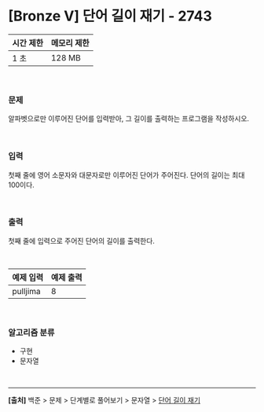# [Bronze Ⅴ] 단어 길이 재기 - 2743

|시간 제한|메모리 제한|
|---|---|
|1 초|128 MB|

<br>

### 문제
알파벳으로만 이루어진 단어를 입력받아, 그 길이를 출력하는 프로그램을 작성하시오.

<br>

### 입력
첫째 줄에 영어 소문자와 대문자로만 이루어진 단어가 주어진다. 단어의 길이는 최대 100이다.

<br>

### 출력
첫째 줄에 입력으로 주어진 단어의 길이를 출력한다.

<br>

|예제 입력|예제 출력|
|---|---|
|pulljima|8|

<br>

### 알고리즘 분류
* 구현
* 문자열

<br>

---
**[출처]** 백준 > 문제 > 단계별로 풀어보기 > 문자열 > [단어 길이 재기](https://www.acmicpc.net/problem/2743)